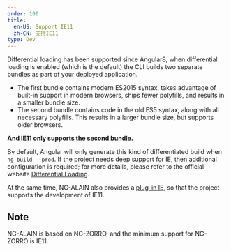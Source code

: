 ```yaml
---
order: 100
title:
  en-US: Support IE11
  zh-CN: 支持IE11
type: Dev
---
```


Differential loading has been supported since Angular8, when differential loading is enabled (which is the default) the CLI builds two separate bundles as part of your deployed application.

* The first bundle contains modern ES2015 syntax, takes advantage of built-in support in modern browsers, ships fewer polyfills, and results in a smaller bundle size.
* The second bundle contains code in the old ES5 syntax, along with all necessary polyfills. This results in a larger bundle size, but supports older browsers.

**And IE11 only supports the second bundle.**

By default, Angular will only generate this kind of differentiated build when `ng build --prod`. If the project needs deep support for IE, then additional configuration is required; for more details, please refer to the official website [Differential Loading](https://angular.io/guide/deployment#differential-loading).

At the same time, NG-ALAIN also provides a [plug-in IE](/cli/plugin#ie), so that the project supports the development of IE11.

## Note

NG-ALAIN is based on NG-ZORRO, and the minimum support for NG-ZORRO is IE11.
